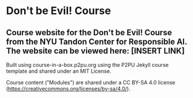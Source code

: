# Don't be Evil! Course

Course website for the Don't be Evil! Course from the NYU Tandon Center for Responsible AI. The website can be viewed here: [INSERT LINK]
---
Built using course-in-a-box.p2pu.org using the P2PU Jekyll course template and shared under an MIT License.

Course content ("Modules") are shared under a CC BY-SA 4.0 license (https://creativecommons.org/licenses/by-sa/4.0/).

